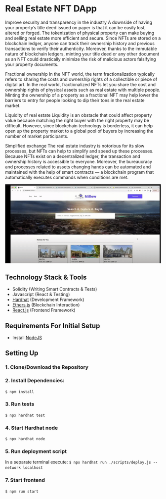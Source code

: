 # Real Estate NFT DApp



Improve security and transparency in the industry
A downside of having your property’s title deed issued on paper is that it can be easily lost, altered or forged. The tokenization of physical property can make buying and selling real estate more efficient and secure. Since NFTs are stored on a blockchain ledger, anyone can track their ownership history and previous transactions to verify their authenticity. Moreover, thanks to the immutable nature of blockchain ledgers, minting your title deed or any other document as an NFT could drastically minimize the risk of malicious actors falsifying your property documents.

Fractional ownership 
In the NFT world, the term fractionalization typically refers to sharing the costs and ownership rights of a collectible or piece of digital art. In the real world, fractionalized NFTs let you share the cost and ownership rights of physical assets such as real estate with multiple people. Minting the ownership of a property as a fractional NFT may help lower the barriers to entry for people looking to dip their toes in the real estate market. 

Liquidity of real estate 
Liquidity is an obstacle that could affect property value because matching the right buyer with the right property may be difficult. However, since blockchain technology is borderless, it can help open up the property market to a global pool of buyers by increasing the number of market participants. 

Simplified exchange 
The real estate industry is notorious for its slow processes, but NFTs can help to simplify and speed up these processes. Because NFTs exist on a decentralized ledger, the transaction and ownership history is accessible to everyone. Moreover, the bureaucracy and processes related to assets changing hands can be automated and maintained with the help of smart contracts — a blockchain program that automatically executes commands when conditions are met. 

![Realestate NFT](./ezgif-1-f8f5e8a475.gif)


## Technology Stack & Tools

- Solidity (Writing Smart Contracts & Tests)
- Javascript (React & Testing)
- [Hardhat](https://hardhat.org/) (Development Framework)
- [Ethers.js](https://docs.ethers.io/v5/) (Blockchain Interaction)
- [React.js](https://reactjs.org/) (Frontend Framework)

## Requirements For Initial Setup
- Install [NodeJS](https://nodejs.org/en/)

## Setting Up
### 1. Clone/Download the Repository

### 2. Install Dependencies:
`$ npm install`

### 3. Run tests
`$ npx hardhat test`

### 4. Start Hardhat node
`$ npx hardhat node`

### 5. Run deployment script
In a separate terminal execute:
`$ npx hardhat run ./scripts/deploy.js --network localhost`

### 7. Start frontend
`$ npm run start`
